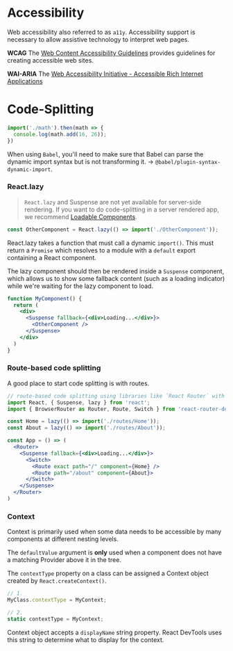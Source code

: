 
# Accessibility

Web accessibility also referred to as `a11y`.
Accessibility support is necessary to allow assistive technology to interpret web pages.

**WCAG**
The [Web Content Accessibility Guidelines](https://www.w3.org/WAI/standards-guidelines/wcag/) provides guidelines for creating accessible web sites.

**WAI-ARIA**
The [Web Accessibility Initiative - Accessible Rich Internet Applications](https://www.w3.org/WAI/standards-guidelines/aria/)

# Code-Splitting

```javascript
import('./math').then(math => {
  console.log(math.add(16, 26));
})
```

When using `Babel`, you'll need to make sure that Babel can parse the dynamic import syntax but is not transforming it. -> `@babel/plugin-syntax-dynamic-import`.

### React.lazy

> `React.lazy` and Suspense are not yet available for server-side rendering. If you want to do code-splitting in a server rendered app, we recommend [Loadable Components](https://github.com/gregberge/loadable-components). 

```jsx
const OtherComponent = React.lazy(() => import('./OtherComponent'));
```
React.lazy takes a function that must call a dynamic `import()`. This must return a `Promise` which resolves to a module with a `default` export containing a React component.

The lazy component should then be rendered inside a `Suspense` component, which allows us to show some fallback content (such as a loading indicator) while we're waiting for the lazy component to load.
```jsx
function MyComponent() {
  return (
    <div>
      <Suspense fallback={<div>Loading...</div>}>
        <OtherComponent />
      </Suspense>
    </div>
  )
}
```

### Route-based code splitting
A good place to start code splitting is with routes.
```jsx
// route-based code splitting using libraries like `React Router` with `React.lazy`
import React, { Suspense, lazy } from 'react';
import { BrowserRouter as Router, Route, Switch } from 'react-router-dom';

const Home = lazy(() => import('./routes/Home'));
const About = lazy(() => import('./routes/About'));

const App = () => (
  <Router>
    <Suspense fallback={<div>Loading...</div>}>
      <Switch>
        <Route exact path="/" component={Home} />
        <Route path="/about" component={About}>
      </Switch>
    </Suspense>
  </Router>
)
```

### Context

Context is primarily used when some data needs to be accessible by many components at different nesting levels.

The `defaultValue` argument is **only** used when a component does not have a matching Provider above it in the tree.

The `contextType` property on a class can be assigned a Context object created by `React.createContext()`. 
```javascript
// 1. 
MyClass.contextType = MyContext;

// 2. 
static contextType = MyContext;
```

Context object accepts a `displayName` string property. React DevTools uses this string to determine what to display for the context.